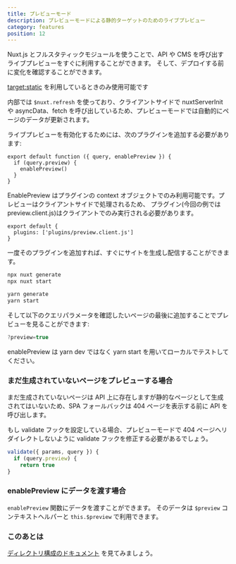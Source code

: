 ```yaml
---
title: プレビューモード
description: プレビューモードによる静的ターゲットのためのライブプレビュー
category: features
position: 12
---
```


Nuxt.js とフルスタティックモジュールを使うことで、API や CMS を呼び出すライブプレビューをすぐに利用することができます。 そして、デプロイする前に変化を確認することができます。

<base-alert>[target:static](/docs/2.x/features/deployment-targets#static-hosting) を利用しているときのみ使用可能です</base-alert>

内部では `$nuxt.refresh` を使っており、クライアントサイドで nuxtServerInit や asyncData、fetch を呼び出しているため、プレビューモードでは自動的にページのデータが更新されます。

ライブプレビューを有効化するためには、次のプラグインを追加する必要があります:

```js{}[plugins/preview.client.js]
export default function ({ query, enablePreview }) {
  if (query.preview) {
    enablePreview()
  }
}
```

<base-alert>
EnablePreview はプラグインの context オブジェクトでのみ利用可能です。プレビューはクライアントサイドで処理されるため、
プラグイン(今回の例では preview.client.js)はクライアントでのみ実行される必要があります。
</base-alert>

```js{}[nuxt.config.js]
export default {
  plugins: ['plugins/preview.client.js']
}
```

一度そのプラグインを追加すれば、すぐにサイトを生成し配信することができます。

<code-group>
<code-block label="npx" active>

```bash
npx nuxt generate
npx nuxt start
```

</code-block>
<code-block label="Yarn" >

```bash
yarn generate
yarn start
```

  </code-block>
</code-group>

そして以下のクエリパラメータを確認したいページの最後に追加することでプレビューを見ることができます:

```js
?preview=true
```

<base-alert>
enablePreview は yarn dev ではなく yarn start を用いてローカルでテストしてください。
</base-alert>

### まだ生成されていないページをプレビューする場合

まだ生成されていないページは API 上に存在しますが静的なページとして生成されてはいないため、SPA フォールバックは 404 ページを表示する前に API を呼び出します。

もし validate フックを設定している場合、プレビューモードで 404 ページへリダイレクトしないように validate フックを修正する必要があるでしょう。

```js
validate({ params, query }) {
  if (query.preview) {
    return true
}
```

### enablePreview にデータを渡す場合

`enablePreview` 関数にデータを渡すことができます。 そのデータは `$preview` コンテキストヘルパーと `this.$preview` で利用できます。

### このあとは

<base-alert type="next">

[ディレクトリ構成のドキュメント](/docs/2.x/directory-structure/nuxt) を見てみましょう。

</base-alert>
